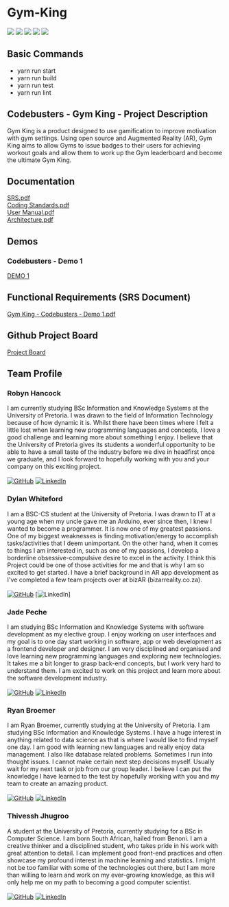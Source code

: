 # Gym-King
![](https://img.shields.io/github/issues/COS301-SE-2022/Gym-King?style=for-the-badge&cacheSeconds=300)
![](https://img.shields.io/github/issues-pr/COS301-SE-2022/Gym-King?style=for-the-badge&cacheSeconds=300)
![](https://img.shields.io/github/issues-pr-closed/COS301-SE-2022/Gym-King?style=for-the-badge&cacheSeconds=300)
![](https://img.shields.io/github/last-commit/COS301-SE-2022/Gym-King?style=for-the-badge&cacheSeconds=300)
![](https://img.shields.io/github/commit-activity/m/COS301-SE-2022/Gym-King?style=for-the-badge&cacheSeconds=300)
## Basic Commands
- yarn run start
- yarn run build
- yarn run test
- yarn run lint
## Codebusters - Gym King - Project Description
Gym King is a product designed to use gamification to improve motivation with gym settings. Using open source and Augmented Reality (AR), Gym King aims to allow Gyms to issue badges to their users for achieving workout goals and allow them to work up the Gym leaderboard and become the ultimate Gym King.

## Documentation
[SRS.pdf](https://github.com/COS301-SE-2022/Gym-King/files/8874193/GYM.KING.-.Codebusters.-.SRS.-.Demo.2.pdf) <br>
[Coding Standards.pdf](https://github.com/COS301-SE-2022/Gym-King/files/8874194/GYM.KING.-.Codebusters.-.Coding.Standards.-.Demo.2.pdf) <br>
[User Manual.pdf](https://github.com/COS301-SE-2022/Gym-King/files/8874196/GYM.KING.-.Codebusters.-.User.Manual.-.Demo.2.pdf) <br>
[Architecture.pdf](https://github.com/COS301-SE-2022/Gym-King/files/8874197/GYM.KING.-.Codebusters.-.Architecture.-.Demo.2.pdf) <br>

## Demos
### Codebusters - Demo 1
[DEMO 1](https://drive.google.com/drive/folders/1VpTER70Z11c56SIopSzqOxKkyGPETgnz?usp=sharing)

## Functional Requirements (SRS Document)
[Gym King - Codebusters - Demo 1.pdf](https://github.com/COS301-SE-2022/Gym-King/files/8682399/Gym.King.-.Codebusters.-.Demo.1.pdf)

## Github Project Board
[Project Board](https://github.com/COS301-SE-2022/Gym-King/projects/1)

## Team Profile
### Robyn Hancock
I am currently studying BSc Information and Knowledge Systems at the University of Pretoria. I was drawn to the field of Information Technology because of how dynamic it is. Whilst there have been times where I felt a little lost when learning new programming languages and concepts, I love a good challenge and learning more about something I enjoy. 
I believe that the University of Pretoria gives its students a wonderful opportunity to be able to have a small taste of the industry before we dive in headfirst once we graduate, and I look forward to hopefully working with you and your company on this exciting project.<br> <br>
[![GitHub](https://img.shields.io/badge/GitHub-100000?style=for-the-badge&logoColor=white)](https://github.com/RobynHancock) 
[![LinkedIn](https://img.shields.io/badge/LinkedIn-0077B5?style=for-the-badge&logoColor=white)](https://www.linkedin.com/in/robyn-c-hancock/)

### Dylan Whiteford
I am a BSC-CS student at the University of Pretoria. I was drawn to IT at a young age when my uncle gave me an Arduino, ever since then, I knew I wanted to become a programmer. It is now one of my greatest passions. One of my biggest weaknesses is finding motivation/energy to accomplish tasks/activities that I deem unimportant. On the other hand, when it comes to things I am interested in, such as one of my passions, I develop a borderline obsessive-compulsive desire to excel in the activity. I think this Project could be one of those activities for me and that is why I am so excited to get started. I have a brief background in AR app development as I've completed a few team projects over at bizAR (bizarreality.co.za). <br> <br>
[![GitHub](https://img.shields.io/badge/GitHub-100000?style=for-the-badge&logoColor=white)](https://github.com/DYL-WF) 
[![LinkedIn](https://img.shields.io/badge/LinkedIn-0077B5?style=for-the-badge&logoColor=white)]

### Jade Peche
I am studying BSc Information and Knowledge Systems with software development as my elective group. I enjoy working on user interfaces and my goal is to one day start working in software, app or web development as a frontend developer and designer. I am very disciplined and organised and love learning new programming languages and exploring new technologies. It takes me a bit longer to grasp back-end concepts, but I work very hard to understand them. I am excited to work on this project and learn more about the software development industry. <br> <br>
[![GitHub](https://img.shields.io/badge/GitHub-100000?style=for-the-badge&logoColor=white)](https://github.com/jademichellepeche) 
[![LinkedIn](https://img.shields.io/badge/LinkedIn-0077B5?style=for-the-badge&logoColor=white)](https://www.linkedin.com/in/jade-peche/)

### Ryan Broemer
I am Ryan Broemer, currently studying at the University of Pretoria. I am studying BSc Information and Knowledge Systems. I have a huge interest in anything related to data science as that is where I would like to find myself one day. I am good with learning new languages and really enjoy data management. I also like database related problems. Sometimes I run into thought issues. I cannot make certain next step decisions myself. Usually wait for my next task or job from our group leader. I believe I can put the knowledge I have learned to the test by hopefully working with you and my team to create an amazing product. <br> <br>
[![GitHub](https://img.shields.io/badge/GitHub-100000?style=for-the-badge&logoColor=white)](https://github.com/RyanBroemer) 
[![LinkedIn](https://img.shields.io/badge/LinkedIn-0077B5?style=for-the-badge&logoColor=white)](https://www.linkedin.com/in/ryan-broemer-49156823a/)

### Thivessh Jhugroo
A student at the University of Pretoria, currently studying for a BSc in Computer Science. I am born South African, hailed from Benoni. I am a creative thinker and a disciplined student, who takes pride in his work with great attention to detail. I can implement good front-end practices and often showcase my profound interest in machine learning and statistics. I might not be too familiar with some of the technologies out there, but I am more than willing to learn and work on my ever-growing knowledge, as this will only help me on my path to becoming a good computer scientist. <br> <br>
[![GitHub](https://img.shields.io/badge/GitHub-100000?style=for-the-badge&logoColor=white)](https://github.com/Thivesshj) 
[![LinkedIn](https://img.shields.io/badge/LinkedIn-0077B5?style=for-the-badge&logoColor=white)](https://www.linkedin.com/in/thivessh-jhugroo-879a3b1b6/)
